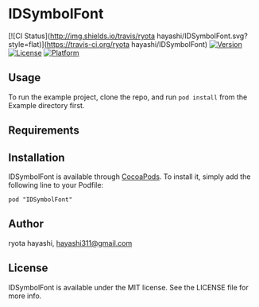 # IDSymbolFont

[![CI Status](http://img.shields.io/travis/ryota hayashi/IDSymbolFont.svg?style=flat)](https://travis-ci.org/ryota hayashi/IDSymbolFont)
[![Version](https://img.shields.io/cocoapods/v/IDSymbolFont.svg?style=flat)](http://cocoadocs.org/docsets/IDSymbolFont)
[![License](https://img.shields.io/cocoapods/l/IDSymbolFont.svg?style=flat)](http://cocoadocs.org/docsets/IDSymbolFont)
[![Platform](https://img.shields.io/cocoapods/p/IDSymbolFont.svg?style=flat)](http://cocoadocs.org/docsets/IDSymbolFont)

## Usage

To run the example project, clone the repo, and run `pod install` from the Example directory first.

## Requirements

## Installation

IDSymbolFont is available through [CocoaPods](http://cocoapods.org). To install
it, simply add the following line to your Podfile:

    pod "IDSymbolFont"

## Author

ryota hayashi, hayashi311@gmail.com

## License

IDSymbolFont is available under the MIT license. See the LICENSE file for more info.

